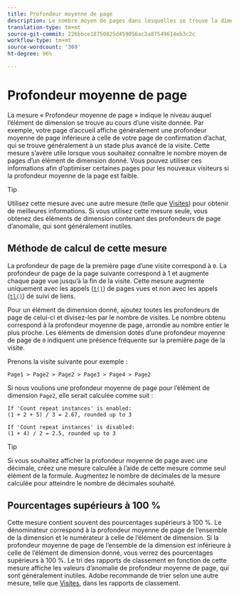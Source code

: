 ```yaml
---
title: Profondeur moyenne de page
description: Le nombre moyen de pages dans lesquelles se trouve la dimension.
translation-type: tm+mt
source-git-commit: 226bbce18750825d459056ac2a87549614eb3c2c
workflow-type: tm+mt
source-wordcount: '369'
ht-degree: 96%

---
```



# Profondeur moyenne de page

La mesure « Profondeur moyenne de page » indique le niveau auquel l’élément de dimension se trouve au cours d’une visite donnée. Par exemple, votre page d’accueil affiche généralement une profondeur moyenne de page inférieure à celle de votre page de confirmation d’achat, qui se trouve généralement à un stade plus avancé de la visite. Cette mesure s’avère utile lorsque vous souhaitez connaître le nombre moyen de pages d’un élément de dimension donné. Vous pouvez utiliser ces informations afin d’optimiser certaines pages pour les nouveaux visiteurs si la profondeur moyenne de la page est faible.

>[!TIP]
>
>Utilisez cette mesure avec une autre mesure (telle que [Visites](visits.md)) pour obtenir de meilleures informations. Si vous utilisez cette mesure seule, vous obtenez des éléments de dimension contenant des profondeurs de page d’anomalie, qui sont généralement inutiles.

## Méthode de calcul de cette mesure

La profondeur de page de la première page d’une visite correspond à `0`. La profondeur de page de la page suivante correspond à 1 et augmente chaque page vue jusqu’à la fin de la visite. Cette mesure augmente uniquement avec les appels ([`t()`](/help/implement/vars/functions/t-method.md)) de pages vues et non avec les appels ([`tl()`](/help/implement/vars/functions/tl-method.md)) de suivi de liens.

Pour un élément de dimension donné, ajoutez toutes les profondeurs de page de celui-ci et divisez-les par le nombre de visites. Le nombre obtenu correspond à la profondeur moyenne de page, arrondie au nombre entier le plus proche. Les éléments de dimension dotés d’une profondeur moyenne de page de `0` indiquent une présence fréquente sur la première page de la visite.

Prenons la visite suivante pour exemple :

```text
Page1 > Page2 > Page2 > Page3 > Page4 > Page2
```

Si nous voulions une profondeur moyenne de page pour l’élément de dimension `Page2`, elle serait calculée comme suit :

```text
If 'Count repeat instances' is enabled:
(1 + 2 + 5) / 3 = 2.67, rounded up to 3

If 'Count repeat instances' is disabled:
(1 + 4) / 2 = 2.5, rounded up to 3
```

>[!TIP]
>
>Si vous souhaitez afficher la profondeur moyenne de page avec une décimale, créez une mesure calculée à l’aide de cette mesure comme seul élément de la formule. Augmentez le nombre de décimales de la mesure calculée pour atteindre le nombre de décimales souhaité.

## Pourcentages supérieurs à 100 %

Cette mesure contient souvent des pourcentages supérieurs à 100 %. Le dénominateur correspond à la profondeur moyenne de page de l’ensemble de la dimension et le numérateur à celle de l’élément de dimension. Si la profondeur moyenne de page de l’ensemble de la dimension est inférieure à celle de l’élément de dimension donné, vous verrez des pourcentages supérieurs à 100 %. Le tri des rapports de classement en fonction de cette mesure affiche les valeurs d’anomalie de profondeur moyenne de page, qui sont généralement inutiles. Adobe recommande de trier selon une autre mesure, telle que [Visites](visits.md), dans les rapports de classement.